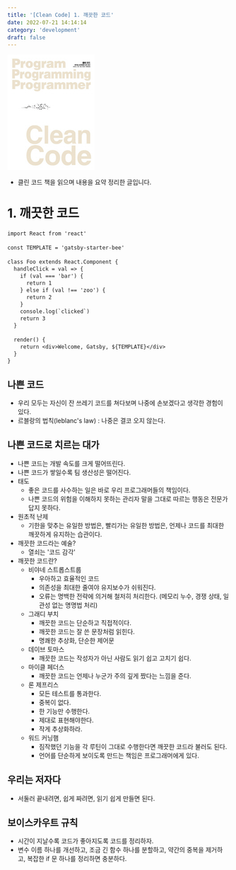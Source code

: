 ```yaml
---
title: '[Clean Code] 1. 깨끗한 코드'
date: 2022-07-21 14:14:14
category: 'development'
draft: false
---
```



![](.\images\cleancode.jpg)

- 클린 코드 책을 읽으며 내용을 요약 정리한 글입니다.


# 1. 깨끗한 코드


```js{3,4,5,6,7}
import React from 'react'

const TEMPLATE = 'gatsby-starter-bee'

class Foo extends React.Component {
  handleClick = val => {
    if (val === 'bar') {
      return 1
    } else if (val !== 'zoo') {
      return 2
    }
    console.log(`clicked`)
    return 3
  }

  render() {
    return <div>Welcome, Gatsby, ${TEMPLATE}</div>
  }
}
```

## 나쁜 코드

- 우리 모두는 자신이 잔 쓰레기 코드를 쳐다보며 나중에 손보겠다고 생각한 경험이 있다.
- 르블랑의 법칙(leblanc's law) : 나중은 결코 오지 않는다.

## 나쁜 코드로 치르는 대가

- 나쁜 코드는 개발 속도를 크게 떨어뜨린다.
- 나쁜 코드가 쌓일수록 팀 생산성은 떨어진다.
- 태도
    - 좋은 코드를 사수하는 일은 바로 우리 프로그래머들의 책임이다.
    - 나쁜 코드의 위험을 이해하지 못하는 관리자 말을 그대로 따르는 행동은 전문가답지 못하다.
- 원초적 난제
    - 기한을 맞추는 유일한 방법은, 빨리가는 유일한 방법은, 언제나 코드를 최대한 깨끗하게 유지하는 습관이다.
- 깨끗한 코드라는 예술?
    - 열쇠는 '코드 감각'
- 깨끗한 코드란?
    - 비야네 스트롭스트룹
        - 우아하고 효율적인 코드
        - 의존성을 최대한 줄여야 유지보수가 쉬워진다.
        - 오류는 명백한 전략에 의거해 철저히 처리한다. (메모리 누수, 경쟁 상태, 일관성 없는 명명법 처리)
    - 그래디 부치
        - 깨끗한 코드는 단순하고 직접적이다. 
        - 깨끗한 코드는 잘 쓴 문장처럼 읽힌다.
        - 명쾌한 추상화, 단순한 제어문
    - 데이브 토마스
        - 깨끗한 코드는 작성자가 아닌 사람도 읽기 쉽고 고치기 쉽다.
    - 마이클 페더스
        - 깨끗한 코드는 언제나 누군가 주의 깊게 짰다는 느낌을 준다.
    - 론 제프리스
        - 모든 테스트를 통과한다.
        - 중복이 없다.
        - 한 기능만 수행한다.
        - 제대로 표현해야한다.
        - 작게 추상화하라.
    - 워드 커닝햄
        - 짐작했던 기능을 각 루틴이 그대로 수행한다면 깨끗한 코드라 불러도 된다.
        - 언어를 단순하게 보이도록 만드는 책임은 프로그래머에게 있다.

## 우리는 저자다

- 서둘러 끝내려면, 쉽게 짜려면, 읽기 쉽게 만들면 된다.

## 보이스카우트 규칙

- 시간이 지날수록 코드가 좋아지도록 코드를 정리하자.
- 변수 이름 하나를 개선하고, 조금 긴 함수 하나를 분할하고, 약간의 중복을 제거하고, 복잡한 if 문 하나를 정리하면 충분하다.
